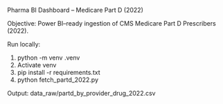 Pharma BI Dashboard – Medicare Part D (2022)

Objective: Power BI–ready ingestion of CMS Medicare Part D Prescribers (2022).

Run locally:
1) python -m venv .venv
2) Activate venv
3) pip install -r requirements.txt
4) python fetch_partd_2022.py

Output: data_raw/partd_by_provider_drug_2022.csv

